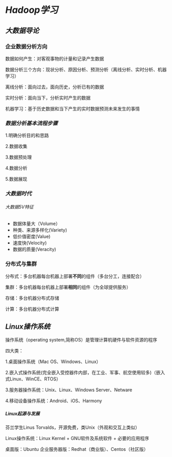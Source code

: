 # *Hadoop学习*

## *大数据导论*

### 企业数据分析方向

数据如何产生：对客观事物的计量和记录产生数据

数据分析三个方向：现状分析、原因分析、预测分析（离线分析、实时分析、机器学习）

离线分析：面向过去，面向历史，分析已有的数据

实时分析：面向当下，分析实时产生的数据

机器学习：基于历史数据和当下产生的实时数据预测未来发生的事情

### *数据分析基本流程步骤*

1.明确分析目的和思路

2.数据收集

3.数据预处理

4.数据分析

5.数据展现

### *大数据时代*

###### 大数据5V特征

- 数据体量大（Volume）
- 种类、来源多样化(Variety)
- 低价值密度(Value)
- 速度快(Velocity)
- 数据的质量(Veracity)

### 分布式与集群

分布式：多台机器每台机器上部署**不同**的组件（多台分工，连接配合）

集群：多台机器每台机器上部署**相同**的组件（为全球提供服务）

存储：多台机器分布式存储

计算：多台机器分布式计算

## *Linux操作系统*

操作系统（operating system,简称OS）是管理计算机硬件与软件资源的程序

四大类：

1.桌面操作系统（Mac OS、Windows、Linux）

2.嵌入式操作系统(完全嵌入受控器件内部，在工业、军事、航空使用较多)（嵌入式Linux、WinCE、RTOS）

3.服务器操作系统：Unix、Linux、Windows Server、Netware

4.移动设备操作系统：Android、iOS、Harmony

##### Linux起源与发展

芬兰学生Linus Torvalds，开源免费，类Unix（外观和交互上类似）

Linux操作系统：Linux Kernel + GNU软件及系统软件 + 必要的应用程序

桌面版：Ubuntu 企业服务器版：Redhat（商业版）、Centos（社区版）

